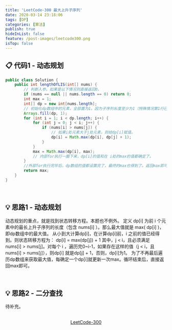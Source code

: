 ```yaml
---
title: 'LeetCode-300 最大上升子序列'
date: 2020-03-14 23:18:06
tags: [DP]
categories: [算法]
publish: true
hideInList: false
feature: /post-images/leetcode300.png
isTop: false
---
```

## 📋 代码1 - 动态规划
```java
public class Solution {
    public int lengthOfLIS(int[] nums) {
		// 判断入参。如果是以下情况则直接返回0。
		if (nums == null || nums.length == 0) return 0;
		int max = 1;
		int[] dp = new int[nums.length];
		// 初始化dp数组中的元素，全部置为1。因为子序列长度至少为1（特殊情况第1行已经判断过）
		Arrays.fill(dp, 1);
		for (int i = 1; i < dp.length; i++) {
			for (int j = 0; j < i; j++) {
				if (nums[i] > nums[j]) {
					// 如果i处元素大于j处元素，则给dp[i]赋值。
					dp[i] = Math.max(dp[i], dp[j] + 1);
				}
			}
			max = Math.max(dp[i], max);
			// 内部for执行一圈下来，dp[i]的值和在 i处的max的值都确定了。
		}
		//外部for执行完毕后，dp数组的值都设置完了，最终的max也得到了。返回max即可。
		return max;
	}
}
```
<br/>

## 💡 思路1 - 动态规划
动态规划的重点，就是找到状态转移方程。本题也不例外。
定义 dp[i] 为前 i 个元素中的最长上升子序列的长度（包含 nums[i] ）。那么最大值就是
max( dp[i] )，即dp数组中的最大值。
从小到大计算dp[i]，在计算dp[i]前，i 之前的值已经得到。则状态转移方程为：
dp[i] = max(dp[j]) + 1
其中，j < i，且必须满足 nums[i] > nums[j]。对每个 i ，遍历完0~i-1，如果存在这样的值（j < i，且 nums[i] > nums[j]），则dp[i] 就是dp[j] + 1，否则，dp[i]为1。
为了不再最后遍历dp数组来获取最大值，每确定一个dp[i]就更新一次max。循环结束后，直接返回max即可。

<br/>

## 💡 思路2 - 二分查找
待补充。

<br/>

<center><a href="https://leetcode-cn.com/problems/longest-increasing-subsequence/" class="LinkCard" target="_blank">LeetCode-300</a></center>
<br/>